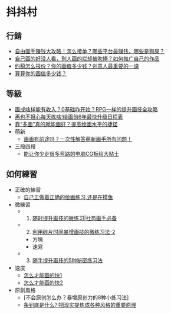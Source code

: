 # 抖抖村

## 行銷
* [自由画手赚钱大攻略！怎么接单？哪些平台最赚钱，哪些是狗屎？](https://www.youtube.com/watch?v=k3dDmKoEosY)
* [自己画的好没人看，别人画的烂却被吹捧？如何推广自己的作品](https://www.youtube.com/watch?v=0pFrpYK5SzY)
* [约稿怎么报价？你的画值多少钱？创意人最重要的一课](https://www.youtube.com/watch?v=Gaz2-oht1rk)
* [算算你的画值多少钱？](https://www.youtube.com/watch?v=fZppnBPjhlE)


## 等級
* [画成啥样能有收入？0基础咋开始？RPG一样的提升画技全攻略](https://www.youtube.com/watch?v=AIufILDRw5U)
* [再也不担心每天练啥!绘画前6年最快升级日程表](https://www.youtube.com/watch?v=BBrRhJYiK9Q)
* [靠“多画”真的就能画好？提高绘画水平的捷径](https://www.youtube.com/watch?v=LJu6c6aMrfc)
* 萌新
  * [画画有前途吗？一次性解答萌新画手所有问题！](https://www.youtube.com/watch?v=SwBNg6bkXhc)
* 三段四段
  * [能让你少走很多弯路的电脑CG板绘大贴士](https://www.youtube.com/watch?v=mK1dcJyqhj8)


## 如何練習
* 正確的練習
  * [自己正做着正确的绘画练习,还是在摸鱼](https://www.youtube.com/watch?v=Wd7C942jIjc)
* 微練習
  * 1. [随时提升画技的微练习|社恐画手必备](https://www.youtube.com/watch?v=ZNzh00igBQc)
  * 2. [利用碎片时间暴增画技的微练习法-2](https://www.youtube.com/watch?v=Aj1ZAV8ZwR0)
    * 方塊
    * 速寫
  * 3. [随手提升画技的5种秘密练习法](https://www.youtube.com/watch?v=HTDdXCiOIDU)
* 速度
  * [怎么才能画的快1](https://www.youtube.com/watch?v=v2Xc2Q3QYPU)
  * [怎么才能画的快2](https://www.youtube.com/watch?v=RffgDwIyvK0)
* 原創風格
  * [不会原创怎么办？暴增原创力的8种小练习法]
  * [条到底是什么?!把现实提炼成各种风格的重要原理](https://www.youtube.com/watch?v=4QrF47zOQoA)